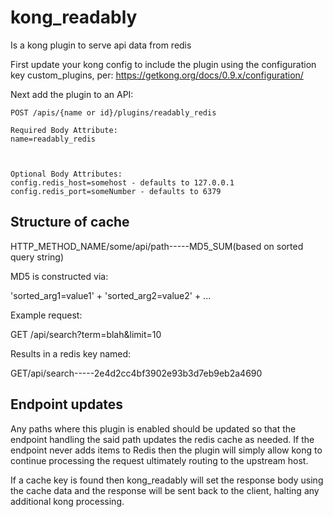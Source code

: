 # kong_readably


Is a kong plugin to serve api data from redis

First update your kong config to include the plugin using the configuration key custom_plugins, per:
https://getkong.org/docs/0.9.x/configuration/

Next add the plugin to an API:

    POST /apis/{name or id}/plugins/readably_redis

    Required Body Attribute:
    name=readably_redis



    Optional Body Attributes:
    config.redis_host=somehost - defaults to 127.0.0.1
    config.redis_port=someNumber - defaults to 6379


## Structure of cache
HTTP_METHOD_NAME/some/api/path-----MD5_SUM(based on sorted query string)

MD5 is constructed via:

'sorted_arg1=value1' + 'sorted_arg2=value2' + ...

Example request:

GET /api/search?term=blah&limit=10

Results in a redis key named:

GET/api/search-----2e4d2cc4bf3902e93b3d7eb9eb2a4690

## Endpoint updates
Any paths where this plugin is enabled should be updated so that the endpoint handling the said
path updates the redis cache as needed.  If the endpoint never adds items to Redis then the plugin
will simply allow kong to continue processing the request ultimately routing to the upstream host.

If a cache key is found then kong_readably will set the response body using the cache data and
the response will be sent back to the client, halting any additional kong processing.

